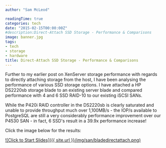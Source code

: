 ```yaml
---
author: "Sam McLeod"

readingTime: true
categories: tech
date: "2015-02-15T00:00:00Z"
#description:Direct-Attach SSD Storage - Performance & Comparisons
image: banner.jpg
tags:
- tech
- storage
- hardware
title: Direct-Attach SSD Storage - Performance & Comparisons
---
```



Further to my earlier post on XenServer storage performance with regards to directly attaching storage from the host, I have been analysing the performance of various SSD storage options.
I have attached a HP DS2220sb storage blade to an existing server blade and compared performance with 4 and 6 SSD RAID-10 to our existing iSCSI SANs.

While the P420i RAID controller in the DS2220sb is clearly saturated and unable to provide throughput much over 1,100MB/s - the IOP/s available to PostgreSQL are still a very considerably performance improvement over our P4530 SAN - in fact, 6 SSD's result in a 39.9x performance increase!

Click the image below for the results:

[![Click to Start Slides]({{ site.url }}/img/san/bladedirectattach.png)](https://ixa.io/wp-content/uploads/2015/01/SSDvsSAN.pdf)
